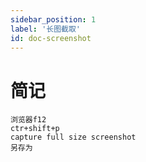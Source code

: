 ```yaml
---
sidebar_position: 1
label: '长图截取'
id: doc-screenshot
---
```


# 简记
```shell
浏览器f12
ctr+shift+p
capture full size screenshot
另存为

```

